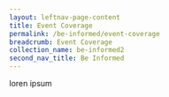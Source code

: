 ```yaml
---
layout: leftnav-page-content
title: Event Coverage
permalink: /be-informed/event-coverage
breadcrumb: Event Coverage
collection_name: be-informed2
second_nav_title: Be Informed
---
```


loren ipsum
